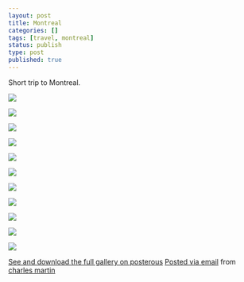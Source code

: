 ```yaml
---
layout: post
title: Montreal
categories: []
tags: [travel, montreal]
status: publish
type: post
published: true
---
```


Short trip to Montreal.

![]({{site.baseurl}}/assets/posterous/charlesmartin/08/2010-08-IMG_0071.jpg)

![]({{site.baseurl}}/assets/posterous/charlesmartin/08/2010-08-IMG_0072.jpg)

![]({{site.baseurl}}/assets/posterous/charlesmartin/08/2010-08-IMG_0077.jpg)

![]({{site.baseurl}}/assets/posterous/charlesmartin/08/2010-08-IMG_0079.jpg)

![]({{site.baseurl}}/assets/posterous/charlesmartin/08/2010-08-IMG_3945.jpg)

![]({{site.baseurl}}/assets/posterous/charlesmartin/08/2010-08-IMG_3947.jpg)

![]({{site.baseurl}}/assets/posterous/charlesmartin/08/2010-08-IMG_3954.jpg)

![]({{site.baseurl}}/assets/posterous/charlesmartin/08/2010-08-IMG_3958.jpg)

![]({{site.baseurl}}/assets/posterous/charlesmartin/08/2010-08-IMG_3960.jpg)

![]({{site.baseurl}}/assets/posterous/charlesmartin/08/2010-08-IMG_3962.jpg)

![]({{site.baseurl}}/assets/posterous/charlesmartin/08/2010-08-IMG_3969.jpg)

[See and download the full gallery on posterous](http://charlesmartin.posterous.com/montreal) 
[Posted via email](http://posterous.com)  from 
[charles martin](http://charlesmartin.posterous.com/montreal)
